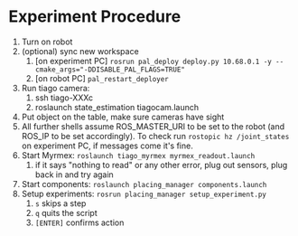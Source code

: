 # Experiment Procedure
1. Turn on robot
2. (optional) sync new workspace
   1. [on experiment PC] `rosrun pal_deploy deploy.py 10.68.0.1 -y --cmake_args="-DDISABLE_PAL_FLAGS=TRUE"`
   2. [on robot PC] `pal_restart_deployer`
3. Run tiago camera: 
   1. ssh tiago-XXXc
   2. roslaunch state_estimation tiagocam.launch
4. Put object on the table, make sure cameras have sight
5. All further shells assume ROS_MASTER_URI to be set to the robot (and ROS_IP to be set accordingly). To check run `rostopic hz /joint_states` on experiment PC, if messages come it's fine.
6. Start Myrmex: `roslaunch tiago_myrmex myrmex_readout.launch`
   1. if it says "nothing to read" or any other error, plug out sensors, plug back in and try again
7. Start components: `roslaunch placing_manager components.launch`
8. Setup experiments: `rosrun placing_manager setup_experiment.py`
   1. `s` skips a step
   2. `q` quits the script
   3. `[ENTER]` confirms action

